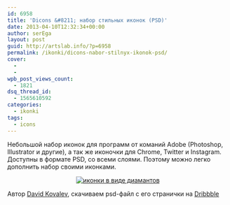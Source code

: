 ```yaml
---
id: 6958
title: 'Dicons &#8211; набор стильных иконок (PSD)'
date: 2013-04-10T12:32:34+00:00
author: serEga
layout: post
guid: http://artslab.info/?p=6958
permalink: /ikonki/dicons-nabor-stilnyx-ikonok-psd/
cover:
  -
  -
wpb_post_views_count:
  - 1821
dsq_thread_id:
  - 1565610592
categories:
  - ikonki
tags:
  - icons
---
```

Небольшой набор иконок для программ от команий Adobe (Photoshop, Illustrator и другие), а так же иконочки для Chrome, Twitter и Instagram. Доступны в формате PSD, со всеми слоями. Поэтому можно легко дополнить набор своими иконками.

<center>
  <a href="{{site.img_cdn}}/acutal-pixels.jpg"><img src="{{site.img_cdn}}/acutal-pixels-200x300.jpg" alt="иконки в виде диамантов" class="aligncenter size-medium wp-image-6959" srcset="{{site.img_cdn}}/acutal-pixels-200x300.jpg 200w, {{site.img_cdn}}/acutal-pixels-682x1024.jpg 682w, {{site.img_cdn}}/acutal-pixels.jpg 800w" sizes="(max-width: 200px) 100vw, 200px" /></a>
</center>

Автор [David Kovalev](http://dribbble.com/shots/1021023-Adobe-Icons-PSD), скачиваем psd-файл с его странички на [Dribbble](http://dribbble.com/shots/1021023-Adobe-Icons-PSD)